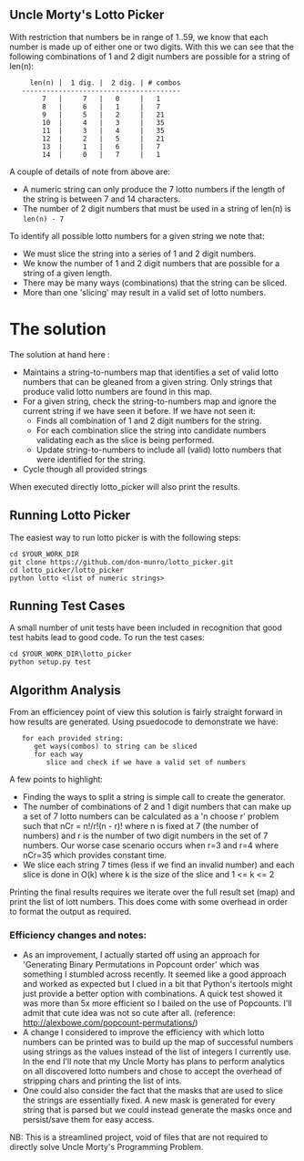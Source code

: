## Uncle Morty's Lotto Picker


With restriction that numbers be in range of 1..59,  we know that each number is made up of either one or two digits.
With this we can see that the following combinations of 1 and 2 digit numbers are possible for a string of len(n):

```
     len(n) |  1 dig. |  2 dig. | # combos
   ---------------------------------------
        7   |     7   |   0     |   1
        8   |     6   |   1     |   7
        9   |     5   |   2     |   21
        10  |     4   |   3     |   35
        11  |     3   |   4     |   35
        12  |     2   |   5     |   21
        13  |     1   |   6     |   7
        14  |     0   |   7     |   1

```

A couple of details of note from above are:
* A numeric string can only produce the 7 lotto numbers if the length of the string is between 7 and 14 characters.
* The number of 2 digit numbers that must be used in a string of len(n) is `len(n) - 7`

To identify all possible lotto numbers for a given string we note that:
* We must slice the string into a series of 1 and 2 digit numbers.
* We know the number of 1 and 2 digit numbers that are possible for a string of a given length.
* There may be many ways (combinations) that the string can be sliced.
* More than one 'slicing' may result in a valid set of lotto numbers.

# The solution

The solution at hand here :
* Maintains a string-to-numbers map that identifies a set of valid lotto numbers that can be gleaned from a
  given string.  Only strings that produce valid lotto numbers are found in this map.
* For a given string, check the string-to-numbers map and ignore the current string if we have seen it before. If
  we have not seen it:
    * Finds all combination of 1 and 2 digit numbers for the string.
    * For each combination slice the string into candidate numbers validating each as the slice is being performed.
    * Update string-to-numbers to include all (valid) lotto numbers that were identified for the string.
* Cycle though all provided strings

When executed directly lotto_picker will also print the results.

## Running Lotto Picker

The easiest way to run lotto picker is with the following steps:

```
cd $YOUR_WORK_DIR
git clone https://github.com/don-munro/lotto_picker.git
cd lotto_picker/lotto_picker
python lotto <list of numeric strings>
```

## Running Test Cases
A small number of unit tests have been included in recognition that good test habits lead to good code.
To run the test cases:

```
cd $YOUR_WORK_DIR\lotto_picker
python setup.py test
```

## Algorithm Analysis

From an efficiencey point of view this solution is fairly straight forward in how results are generated.
Using psuedocode to demonstrate we have:

  ```
     for each provided string:
        get ways(combos) to string can be sliced
        for each way
           slice and check if we have a valid set of numbers
  ```

A few points to highlight:
* Finding the ways to split a string is simple call to create the generator.
* The number of combinations of 2 and 1 digit numbers that can make up a set of 7 lotto numbers can be calculated as a
  'n choose r' problem such that nCr = n!/r!(n - r)! where n is fixed at 7 (the number of numbers) and r is the number
  of two digit numbers in the set of 7 numbers. Our worse case scenario occurs when r=3 and r=4 where nCr=35 which
  provides constant time.
* We slice each string 7 times (less if we find an invalid number) and each slice is done in O(k) where k is the
  size of the slice and  1 <= k <= 2

Printing the final results requires we iterate over the full result set (map) and print the list of lott numbers.
This does come with some overhead in order to format the output as required.


### Efficiency changes and notes:
* As an improvement, I actually started off using an approach for 'Generating Binary Permutations in Popcount order'
  which was something I stumbled across recently. It seemed like a good approach and worked as expected but I clued
  in a bit that Python's itertools might just provide a better option with combinations. A quick test showed it was
  more than 5x more efficient so I bailed on the use of Popcounts. I'll admit that cute idea was not so cute after all.
  (reference: http://alexbowe.com/popcount-permutations/)
* A change I considered to improve the efficiency with which lotto numbers can be printed was to build up the map of
  successful numbers using strings as the values instead of the list of integers I currently use.  In the end I'll note
  that my Uncle Morty has plans to perform analytics on all discovered lotto numbers and chose to accept the overhead of
  stripping chars and printing the list of ints.
* One could also consider the fact that the masks that are used to slice the strings are essentially fixed. A new mask
  is generated for every string that is parsed but we could instead generate the masks once and persist/save them for
  easy access.

NB:  This is a streamlined project, void of files that are not required to directly solve
     Uncle Morty's Programming Problem.
